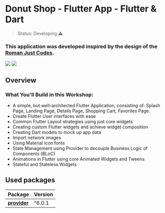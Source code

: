 # Donut Shop - Flutter App - Flutter & Dart

>Status: Developing ⚠️

### This application was developed inspired by the design of the [Roman Just Codes](https://www.youtube.com/channel/UCKsp3r1ERjCpKJtD2n5WtPg).
<img src="https://romanejaquez.github.io/flutter-codelab-cr2-1/img/687d0f16afa2de4b.png" />
<img src="https://romanejaquez.github.io/flutter-codelab-cr2-1/img/fccea24fd3b98711.png"/>

## Overview
### What You'll Build in this Workshop:
+ A simple, but well-architected Flutter Application, consisting of: Splash Page, Landing Page, Details Page, Shopping Cart, Favorites Page.
+ Create Flutter User interfaces with ease
+ Common Flutter Layout strategies using just core widgets
+ Creating custom Flutter widgets and achieve widget composition
+ Creating Dart models to mock up app data
+ Import network images
+ Using Material Icon fonts
+ State Management using Provider to decouple Business Logic of Components (BLoC)
+ Animations in Flutter using core Animated Widgets and Tweens
+ Stateful and Stateless Widgets

## Used packages

Package   | Version
------------- | ----------
[**provider**](https://pub.dev/packages/provider) | ^6.0.1





<!--- ## Example --->
 <!--- ![ezgif-4-8308c48d45](https://user-images.githubusercontent.com/54247489/197602942-a65dd667-8851-4717-9cec-0b9b49fdfb07.gif) --->


<!--- ## AppBook until now --->
<!--- ![app_book_current](https://user-images.githubusercontent.com/54247489/197602670-b14309f7-e5d6-4a9e-a79e-f3595a02ab91.gif) --->

